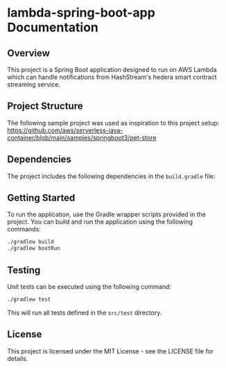 # lambda-spring-boot-app Documentation

## Overview

This project is a Spring Boot application designed to run on AWS Lambda which can handle notifications from HashStream's hedera smart contract streaming service.

## Project Structure

The following sample project was used as inspiration to this project setup: <https://github.com/aws/serverless-java-container/blob/main/samples/springboot3/pet-store>


## Dependencies

The project includes the following dependencies in the `build.gradle` file:

## Getting Started

To run the application, use the Gradle wrapper scripts provided in the project. You can build and run the application using the following commands:

```bash
./gradlew build
./gradlew bootRun
```

## Testing

Unit tests can be executed using the following command:

```bash
./gradlew test
```

This will run all tests defined in the `src/test` directory.

## License

This project is licensed under the MIT License - see the LICENSE file for details.
